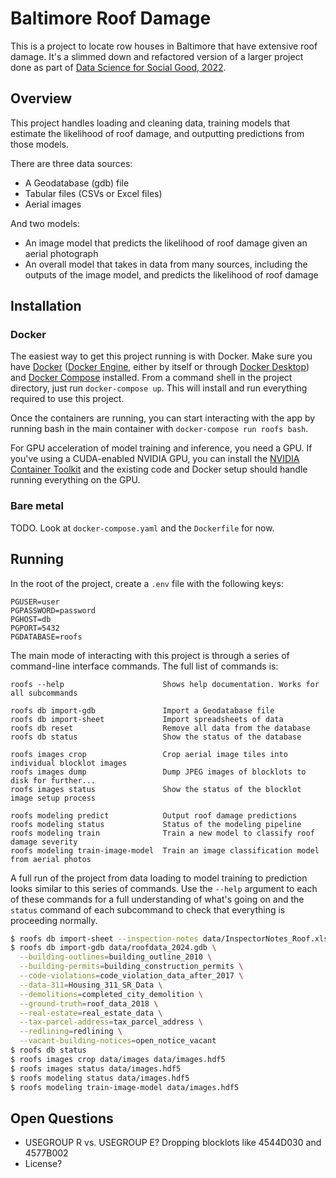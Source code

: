 # Baltimore Roof Damage

This is a project to locate row houses in Baltimore that have extensive roof damage. It's a slimmed down and refactored version of a larger project done as part of [Data Science for Social Good, 2022](https://www.dssgfellowship.org/project/improving-community-safety-and-economic-well-being-by-remediating-buildings-with-roof-damage-in-baltimore/).

## Overview

This project handles loading and cleaning data, training models that estimate the likelihood of roof damage, and outputting predictions from those models.

There are three data sources:
  * A Geodatabase (gdb) file
  * Tabular files (CSVs or Excel files)
  * Aerial images

And two models:
  * An image model that predicts the likelihood of roof damage given an aerial photograph
  * An overall model that takes in data from many sources, including the outputs of the image model, and predicts the likelihood of roof damage

## Installation

### Docker

The easiest way to get this project running is with Docker. Make sure you have [Docker](https://docs.docker.com/manuals/) ([Docker Engine](https://docs.docker.com/engine/), either by itself or through [Docker Desktop](https://docs.docker.com/desktop/)) and [Docker Compose](https://docs.docker.com/compose/) installed. From a command shell in the project directory, just run `docker-compose up`. This will install and run everything required to use this project.

Once the containers are running, you can start interacting with the app by running bash in the main container with `docker-compose run roofs bash`.

For GPU acceleration of model training and inference, you need a GPU. If you've using a CUDA-enabled NVIDIA GPU, you can install the [NVIDIA Container Toolkit](https://docs.nvidia.com/datacenter/cloud-native/container-toolkit/latest/install-guide.html) and the existing code and Docker setup should handle running everything on the GPU.

### Bare metal

TODO. Look at `docker-compose.yaml` and the `Dockerfile` for now.

## Running
In the root of the project, create a `.env` file with the following keys:
```
PGUSER=user
PGPASSWORD=password
PGHOST=db
PGPORT=5432
PGDATABASE=roofs
```

The main mode of interacting with this project is through a series of command-line interface commands. The full list of commands is:
```
roofs --help                      Shows help documentation. Works for all subcommands

roofs db import-gdb               Import a Geodatabase file
roofs db import-sheet             Import spreadsheets of data
roofs db reset                    Remove all data from the database
roofs db status                   Show the status of the database

roofs images crop                 Crop aerial image tiles into individual blocklot images
roofs images dump                 Dump JPEG images of blocklots to disk for further...
roofs images status               Show the status of the blocklot image setup process

roofs modeling predict            Output roof damage predictions
roofs modeling status             Status of the modeling pipeline
roofs modeling train              Train a new model to classify roof damage severity
roofs modeling train-image-model  Train an image classification model from aerial photos
```

A full run of the project from data loading to model training to prediction looks similar to this series of commands. Use the `--help` argument to each of these commands for a full understanding of what's going on and the `status` command of each subcommand to check that everything is proceeding normally.
```bash
$ roofs db import-sheet --inspection-notes data/InspectorNotes_Roof.xlsx
$ roofs db import-gdb data/roofdata_2024.gdb \
  --building-outlines=building_outline_2010 \
  --building-permits=building_construction_permits \
  --code-violations=code_violation_data_after_2017 \
  --data-311=Housing_311_SR_Data \
  --demolitions=completed_city_demolition \
  --ground-truth=roof_data_2018 \
  --real-estate=real_estate_data \
  --tax-parcel-address=tax_parcel_address \
  --redlining=redlining \
  --vacant-building-notices=open_notice_vacant
$ roofs db status
$ roofs images crop data/images data/images.hdf5
$ roofs images status data/images.hdf5
$ roofs modeling status data/images.hdf5
$ roofs modeling train-image-model data/images.hdf5
```

## Open Questions
* USEGROUP R vs. USEGROUP E? Dropping blocklots like 4544D030 and 4577B002
* License?